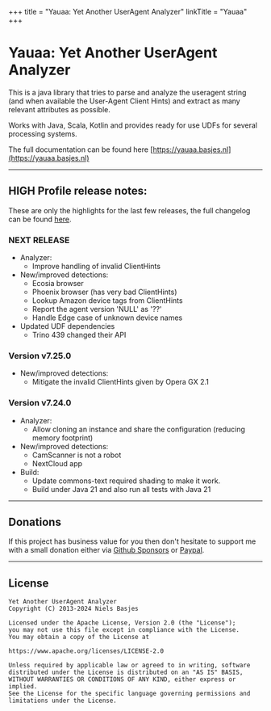 +++
title = "Yauaa: Yet Another UserAgent Analyzer"
linkTitle = "Yauaa"
+++
# Yauaa: Yet Another UserAgent Analyzer
This is a java library that tries to parse and analyze the useragent string (and when available the User-Agent Client Hints) and extract as many relevant attributes as possible.

Works with Java, Scala, Kotlin and provides ready for use UDFs for several processing systems.

The full documentation can be found here [https://yauaa.basjes.nl](https://yauaa.basjes.nl)

---

## HIGH Profile release notes:

These are only the highlights for the last few releases, the full changelog can be found [here](https://github.com/nielsbasjes/yauaa/blob/main/CHANGELOG.md).

### NEXT RELEASE
- Analyzer:
  - Improve handling of invalid ClientHints
- New/improved detections:
  - Ecosia browser
  - Phoenix browser (has very bad ClientHints)
  - Lookup Amazon device tags from ClientHints
  - Report the agent version 'NULL' as '??'
  - Handle Edge case of unknown device names
- Updated UDF dependencies
    - Trino 439 changed their API

### Version v7.25.0
- New/improved detections:
  - Mitigate the invalid ClientHints given by Opera GX 2.1

### Version v7.24.0
- Analyzer:
    - Allow cloning an instance and share the configuration (reducing memory footprint)
- New/improved detections:
    - CamScanner is not a robot
    - NextCloud app
- Build:
    - Update commons-text required shading to make it work.
    - Build under Java 21 and also run all tests with Java 21

---
## Donations
If this project has business value for you then don't hesitate to support me with a small donation either via [Github Sponsors](https://github.com/sponsors/nielsbasjes) or [Paypal](https://www.paypal.me/nielsbasjes).

---
## License

    Yet Another UserAgent Analyzer
    Copyright (C) 2013-2024 Niels Basjes

    Licensed under the Apache License, Version 2.0 (the "License");
    you may not use this file except in compliance with the License.
    You may obtain a copy of the License at

    https://www.apache.org/licenses/LICENSE-2.0

    Unless required by applicable law or agreed to in writing, software
    distributed under the License is distributed on an "AS IS" BASIS,
    WITHOUT WARRANTIES OR CONDITIONS OF ANY KIND, either express or implied.
    See the License for the specific language governing permissions and
    limitations under the License.
